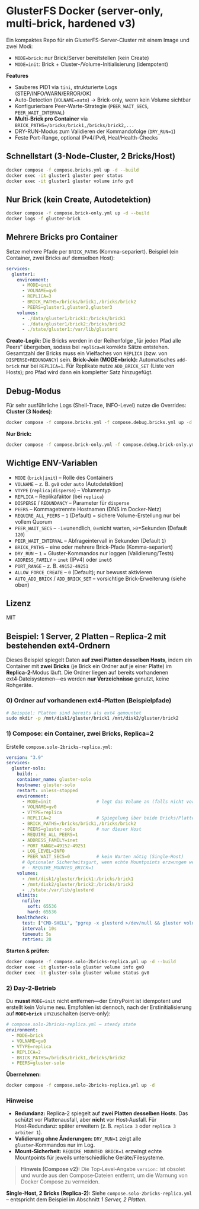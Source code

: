 # GlusterFS Docker (server-only, multi-brick, hardened v3)

Ein kompaktes Repo für ein GlusterFS-Server-Cluster mit einem Image und zwei Modi:
- `MODE=brick`: nur Brick/Server bereitstellen (kein Create)
- `MODE=init`: Brick + Cluster-/Volume-Initialisierung (idempotent)

**Features**
- Sauberes PID1 via `tini`, strukturierte Logs (STEP/INFO/WARN/ERROR/OK)
- Auto-Detection (`VOLNAME=auto`) → Brick-only, wenn kein Volume sichtbar
- Konfigurierbare Peer-Warte-Strategie (`PEER_WAIT_SECS`, `PEER_WAIT_INTERVAL`)
- **Multi-Brick pro Container** via `BRICK_PATHS=/bricks/brick1,/bricks/brick2,...`
- DRY-RUN-Modus zum Validieren der Kommandofolge (`DRY_RUN=1`)
- Feste Port-Range, optional IPv4/IPv6, Heal/Health-Checks

## Schnellstart (3-Node-Cluster, 2 Bricks/Host)
```bash
docker compose -f compose.bricks.yml up -d --build
docker exec -it gluster1 gluster peer status
docker exec -it gluster1 gluster volume info gv0
```

## Nur Brick (kein Create, Autodetektion)
```bash
docker compose -f compose.brick-only.yml up -d --build
docker logs -f gluster-brick
```

## Mehrere Bricks pro Container
Setze mehrere Pfade per `BRICK_PATHS` (Komma-separiert). Beispiel (ein Container, zwei Bricks auf demselben Host):
```yaml
services:
  gluster1:
    environment:
      - MODE=init
      - VOLNAME=gv0
      - REPLICA=3
      - BRICK_PATHS=/bricks/brick1,/bricks/brick2
      - PEERS=gluster1,gluster2,gluster3
    volumes:
      - ./data/gluster1/brick1:/bricks/brick1
      - ./data/gluster1/brick2:/bricks/brick2
      - ./state/gluster1:/var/lib/glusterd
```
**Create-Logik:** Die Bricks werden in der Reihenfolge „für jeden Pfad alle Peers“ übergeben, sodass bei `replica=N` korrekte Sätze entstehen. Gesamtzahl der Bricks muss ein Vielfaches von `REPLICA` (bzw. von `DISPERSE+REDUNDANCY`) sein.
**Brick-Join (MODE=brick):** Automatisches `add-brick` nur bei `REPLICA=1`. Für Replikate nutze `ADD_BRICK_SET` (Liste von Hosts); pro Pfad wird dann ein kompletter Satz hinzugefügt.

## Debug-Modus
Für sehr ausführliche Logs (Shell-Trace, INFO-Level) nutze die Overrides:
**Cluster (3 Nodes):**
```bash
docker compose -f compose.bricks.yml -f compose.debug.bricks.yml up -d --build
```
**Nur Brick:**
```bash
docker compose -f compose.brick-only.yml -f compose.debug.brick-only.yml up -d --build
```

## Wichtige ENV-Variablen
- `MODE` (`brick|init`) – Rolle des Containers
- `VOLNAME` – z. B. `gv0` oder `auto` (Autodetektion)
- `VTYPE` (`replica|disperse`) – Volumentyp
- `REPLICA` – Replikafaktor (bei `replica`)
- `DISPERSE` / `REDUNDANCY` – Parameter für `disperse`
- `PEERS` – Kommagetrennte Hostnamen (DNS im Docker-Netz)
- `REQUIRE_ALL_PEERS` – `1` (Default) = sichere Volume-Erstellung nur bei vollem Quorum
- `PEER_WAIT_SECS` – `-1`=unendlich, `0`=nicht warten, `>0`=Sekunden (Default `120`)
- `PEER_WAIT_INTERVAL` – Abfrageintervall in Sekunden (Default `1`)
- `BRICK_PATHS` – eine oder mehrere Brick-Pfade (Komma-separiert)
- `DRY_RUN` – `1` = Gluster-Kommandos nur loggen (Validierung/Tests)
- `ADDRESS_FAMILY` – `inet` (IPv4) oder `inet6`
- `PORT_RANGE` – z. B. `49152-49251`
- `ALLOW_FORCE_CREATE` – `0` (Default); nur bewusst aktivieren
- `AUTO_ADD_BRICK` / `ADD_BRICK_SET` – vorsichtige Brick-Erweiterung (siehe oben)

## Lizenz
MIT


## Beispiel: 1 Server, 2 Platten – Replica‑2 mit bestehenden ext4‑Ordnern

Dieses Beispiel spiegelt Daten **auf zwei Platten desselben Hosts**, indem ein Container mit **zwei Bricks** (je Brick ein Ordner auf je einer Platte) im **Replica‑2**‑Modus läuft. Die Ordner liegen auf bereits vorhandenen ext4‑Dateisystemen—es werden **nur Verzeichnisse** genutzt, keine Rohgeräte.

### 0) Ordner auf vorhandenen ext4‑Platten (Beispielpfade)
```bash
# Beispiel: Platten sind bereits als ext4 gemountet
sudo mkdir -p /mnt/disk1/gluster/brick1 /mnt/disk2/gluster/brick2
```

### 1) Compose: ein Container, zwei Bricks, Replica=2
Erstelle `compose.solo-2bricks-replica.yml`:
```yaml
version: "3.9"
services:
  gluster-solo:
    build: .
    container_name: gluster-solo
    hostname: gluster-solo
    restart: unless-stopped
    environment:
      - MODE=init                 # legt das Volume an (falls nicht vorhanden)
      - VOLNAME=gv0
      - VTYPE=replica
      - REPLICA=2                 # Spiegelung über beide Bricks/Platten
      - BRICK_PATHS=/bricks/brick1,/bricks/brick2
      - PEERS=gluster-solo        # nur dieser Host
      - REQUIRE_ALL_PEERS=1
      - ADDRESS_FAMILY=inet
      - PORT_RANGE=49152-49251
      - LOG_LEVEL=INFO
      - PEER_WAIT_SECS=0          # kein Warten nötig (Single-Host)
      # Optionaler Sicherheitsgurt, wenn echte Mountpoints erzwungen werden sollen:
      # - REQUIRE_MOUNTED_BRICK=1
    volumes:
      - /mnt/disk1/gluster/brick1:/bricks/brick1
      - /mnt/disk2/gluster/brick2:/bricks/brick2
      - ./state:/var/lib/glusterd
    ulimits:
      nofile:
        soft: 65536
        hard: 65536
    healthcheck:
      test: ["CMD-SHELL", "pgrep -x glusterd >/dev/null && gluster volume info gv0 >/dev/null 2>&1"]
      interval: 10s
      timeout: 5s
      retries: 20
```

**Starten & prüfen:**
```bash
docker compose -f compose.solo-2bricks-replica.yml up -d --build
docker exec -it gluster-solo gluster volume info gv0
docker exec -it gluster-solo gluster volume status gv0
```

### 2) Day‑2‑Betrieb
Du **musst** `MODE=init` nicht entfernen—der EntryPoint ist idempotent und erstellt kein Volume neu. 
Empfohlen ist dennoch, nach der Erstinitialisierung auf **`MODE=brick`** umzuschalten (serve‑only):

```yaml
# compose.solo-2bricks-replica.yml – steady state
environment:
  - MODE=brick
  - VOLNAME=gv0
  - VTYPE=replica
  - REPLICA=2
  - BRICK_PATHS=/bricks/brick1,/bricks/brick2
  - PEERS=gluster-solo
```

**Übernehmen:**
```bash
docker compose -f compose.solo-2bricks-replica.yml up -d
```

### Hinweise
- **Redundanz:** Replica‑2 spiegelt auf **zwei Platten desselben Hosts**. Das schützt vor Plattenausfall, aber **nicht** vor Host‑Ausfall. Für Host‑Redundanz: später erweitern (z. B. `replica 3` oder `replica 3 arbiter 1`).
- **Validierung ohne Änderungen:** `DRY_RUN=1` zeigt alle `gluster`‑Kommandos nur im Log.
- **Mount‑Sicherheit:** `REQUIRE_MOUNTED_BRICK=1` erzwingt echte Mountpoints für jeweils unterschiedliche Geräte/Filesysteme.


> **Hinweis (Compose v2):** Die Top‑Level‑Angabe `version:` ist obsolet und wurde aus den Compose‑Dateien entfernt, um die Warnung von Docker Compose zu vermeiden.

**Single‑Host, 2 Bricks (Replica‑2):** Siehe `compose.solo-2bricks-replica.yml` – entspricht dem Beispiel im Abschnitt *1 Server, 2 Platten*.

